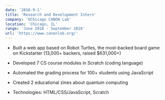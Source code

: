 ```yaml
---
date: '2018-9-1'
title: 'Research and Development Intern'
company: 'UChicago CANON Lab'
location: 'Chicago, IL'
range: 'June 2018 - September 2018'
url: 'https://www.canonlab.org/'
---
```


- Built a web app based on Robot Turtles, the most-backed board game on Kickstarter (13,000+ backers, raised $631,000+)

- Developed 7 CS course modules in Scratch (coding language)

- Automated the grading process for 100+ students using JavaScript

- Created 2 educational zines about quantum computing

- Technologies: HTML/CSS/JavaScript, Scratch